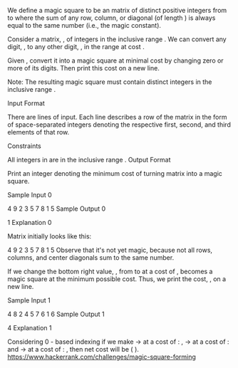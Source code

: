 We define a magic square to be an  matrix of distinct positive integers from  to  where the sum of any row, column, or diagonal (of length ) is always equal to the same number (i.e., the magic constant).

Consider a  matrix, , of integers in the inclusive range . We can convert any digit, , to any other digit, , in the range  at cost .

Given , convert it into a magic square at minimal cost by changing zero or more of its digits. Then print this cost on a new line.

Note: The resulting magic square must contain distinct integers in the inclusive range .

Input Format

There are  lines of input. Each line describes a row of the matrix in the form of  space-separated integers denoting the respective first, second, and third elements of that row.

Constraints

All integers in  are in the inclusive range .
Output Format

Print an integer denoting the minimum cost of turning matrix  into a magic square.

Sample Input 0

4 9 2
3 5 7
8 1 5
Sample Output 0

1
Explanation 0

Matrix  initially looks like this:

4 9 2
3 5 7
8 1 5
Observe that it's not yet magic, because not all rows, columns, and center diagonals sum to the same number.

If we change the bottom right value, , from  to  at a cost of ,  becomes a magic square at the minimum possible cost. Thus, we print the cost, , on a new line.

Sample Input 1

4 8 2
4 5 7
6 1 6
Sample Output 1

4
Explanation 1

Considering 0 - based indexing if we make -> at a cost of :  , -> at a cost of : and -> at a cost of :  , then net cost will be (  ).
https://www.hackerrank.com/challenges/magic-square-forming
